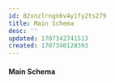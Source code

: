 ```yaml
---
id: 82xnzlrngn6v4y1fy2ts279
title: Main Schema
desc: ''
updated: 1707342741513
created: 1707340128393
---
```


#### Main Schema